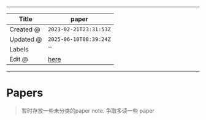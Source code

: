 -----

| Title     | paper                                                 |
| --------- | ----------------------------------------------------- |
| Created @ | `2023-02-21T23:31:53Z`                                |
| Updated @ | `2025-06-10T08:39:24Z`                                |
| Labels    | \`\`                                                  |
| Edit @    | [here](https://github.com/junxnone/aiwiki/issues/386) |

-----

# Papers

> 暂时存放一些未分类的paper note. 争取多读一些 paper
